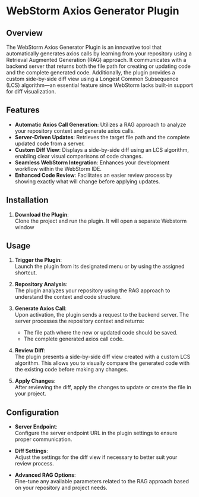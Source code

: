 # WebStorm Axios Generator Plugin

## Overview

The WebStorm Axios Generator Plugin is an innovative tool that automatically generates axios calls by learning from your repository using a Retrieval Augmented Generation (RAG) approach. It communicates with a backend server that returns both the file path for creating or updating code and the complete generated code. Additionally, the plugin provides a custom side-by-side diff view using a Longest Common Subsequence (LCS) algorithm—an essential feature since WebStorm lacks built-in support for diff visualization.

## Features

- **Automatic Axios Call Generation**: Utilizes a RAG approach to analyze your repository context and generate axios calls.
- **Server-Driven Updates**: Retrieves the target file path and the complete updated code from a server.
- **Custom Diff View**: Displays a side-by-side diff using an LCS algorithm, enabling clear visual comparisons of code changes.
- **Seamless WebStorm Integration**: Enhances your development workflow within the WebStorm IDE.
- **Enhanced Code Review**: Facilitates an easier review process by showing exactly what will change before applying updates.

## Installation

1. **Download the Plugin**:  
   Clone the project and run the plugin. It will open a separate Webstorm window

## Usage

1. **Trigger the Plugin**:  
   Launch the plugin from its designated menu or by using the assigned shortcut.

2. **Repository Analysis**:  
   The plugin analyzes your repository using the RAG approach to understand the context and code structure.

3. **Generate Axios Call**:  
   Upon activation, the plugin sends a request to the backend server. The server processes the repository context and returns:
   - The file path where the new or updated code should be saved.
   - The complete generated axios call code.

4. **Review Diff**:  
   The plugin presents a side-by-side diff view created with a custom LCS algorithm. This allows you to visually compare the generated code with the existing code before making any changes.

5. **Apply Changes**:  
   After reviewing the diff, apply the changes to update or create the file in your project.

## Configuration

- **Server Endpoint**:  
  Configure the server endpoint URL in the plugin settings to ensure proper communication.

- **Diff Settings**:  
  Adjust the settings for the diff view if necessary to better suit your review process.

- **Advanced RAG Options**:  
  Fine-tune any available parameters related to the RAG approach based on your repository and project needs.


